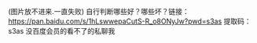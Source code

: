 (图片放不进来.一直失败) 自行判断哪些好？哪些坏？链接：https://pan.baidu.com/s/1hLswwepaCutS-R_o8ONyJw?pwd=s3as 
提取码：s3as 
没百度会员的看不了的私聊我
